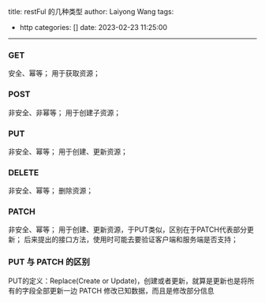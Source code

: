 title: restFul 的几种类型
author: Laiyong Wang
tags:
  - http
categories: []
date: 2023-02-23 11:25:00
---
### GET
安全、幂等；
用于获取资源；

### POST
非安全、非幂等；
用于创建子资源；

### PUT
非安全、幂等；
用于创建、更新资源；

### DELETE
非安全、幂等；
删除资源；

### PATCH
非安全、幂等；
用于创建、更新资源，于PUT类似，区别在于PATCH代表部分更新；
后来提出的接口方法，使用时可能去要验证客户端和服务端是否支持；

### PUT 与 PATCH 的区别
PUT的定义：Replace(Create or Update)，创建或者更新，就算是更新也是将所有的字段全部更新一边
PATCH 修改已知数据，而且是修改部分信息

